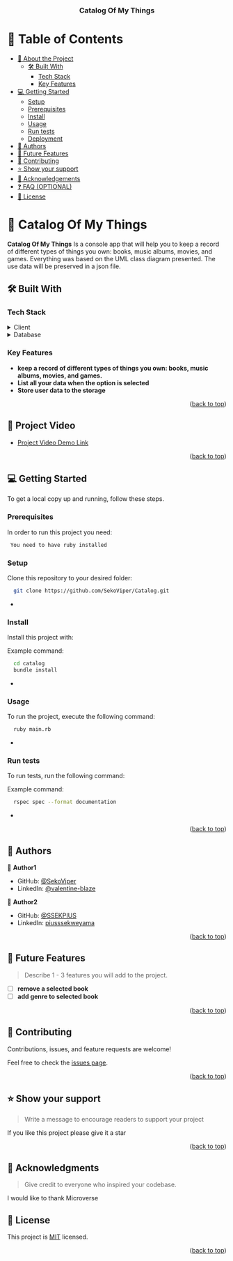 <a name="readme-top"></a>

<div align="center">
  <!-- You are encouraged to replace this logo with your own! Otherwise you can also remove it. -->

  <h3><b>Catalog Of My Things</b></h3>

</div>

<!-- TABLE OF CONTENTS -->

# 📗 Table of Contents

- [📖 About the Project](#about-project)
  - [🛠 Built With](#built-with)
    - [Tech Stack](#tech-stack)
    - [Key Features](#key-features)
- [💻 Getting Started](#getting-started)
  - [Setup](#setup)
  - [Prerequisites](#prerequisites)
  - [Install](#install)
  - [Usage](#usage)
  - [Run tests](#run-tests)
  - [Deployment](#triangular_flag_on_post-deployment)
- [👥 Authors](#authors)
- [🔭 Future Features](#future-features)
- [🤝 Contributing](#contributing)
- [⭐️ Show your support](#support)
- [🙏 Acknowledgements](#acknowledgements)
- [❓ FAQ (OPTIONAL)](#faq)
- [📝 License](#license)

<!-- PROJECT DESCRIPTION -->

# 📖 Catalog Of My Things <a name="about-project"></a>


**Catalog Of My Things** Is a console app that will help you to keep a record of different types of things you own: books, music albums, movies, and games. Everything was based on the UML class diagram presented. The use data will be preserved in a json file.

## 🛠 Built With <a name="built-with"></a>

### Tech Stack <a name="tech-stack"></a>

<details>
  <summary>Client</summary>
  <ul>
    <li><a href="https://reactjs.org/">Ruby</a></li>
  </ul>
</details>

<details>
<summary>Database</summary>
  <ul>
    <li><a href="https://www.postgresql.org/">PostgreSQL</a></li>
    <li><a href="https://www.postgresql.org/">JSON</a></li>
  </ul>
</details>

<!-- Features -->

### Key Features <a name="key-features"></a>


- **keep a record of different types of things you own: books, music albums, movies, and games.**
- **List all your data when the option is selected**
- **Store user data to the storage**

<p align="right">(<a href="#readme-top">back to top</a>)</p>

<!-- LIVE DEMO -->

## 🚀 Project Video <a name="live-demo"></a>

- [Project Video Demo Link](#)

<p align="right">(<a href="#readme-top">back to top</a>)</p>

<!-- GETTING STARTED -->

## 💻 Getting Started <a name="getting-started"></a>

To get a local copy up and running, follow these steps.

### Prerequisites

In order to run this project you need:


```sh
 You need to have ruby installed
```


### Setup

Clone this repository to your desired folder:


```sh
  git clone https://github.com/SekoViper/Catalog.git
```
-

### Install

Install this project with:


Example command:

```sh
  cd catalog
  bundle install
```
-

### Usage

To run the project, execute the following command:

```sh
  ruby main.rb
```
-

### Run tests

To run tests, run the following command:


Example command:

```sh
  rspec spec --format documentation
```
-

<p align="right">(<a href="#readme-top">back to top</a>)</p>

<!-- AUTHORS -->

## 👥 Authors <a name="authors"></a>

👤 **Author1**

- GitHub: [@SekoViper](https://github.com/SekoViper)
- LinkedIn: [@valentine-blaze](https://www.linkedin.com/in/livingstone-dameh/)

👤 **Author2**

- GitHub: [@SSEKPIUS](https://github.com/SSEKPIUS)
- LinkedIn: [piusssekweyama](https://www.linkedin.com/in/piusssekweyama/)

<p align="right">(<a href="#readme-top">back to top</a>)</p>

<!-- FUTURE FEATURES -->

## 🔭 Future Features <a name="future-features"></a>

> Describe 1 - 3 features you will add to the project.

- [ ] **remove a selected book**
- [ ] **add genre to selected book**

<p align="right">(<a href="#readme-top">back to top</a>)</p>

<!-- CONTRIBUTING -->

## 🤝 Contributing <a name="contributing"></a>

Contributions, issues, and feature requests are welcome!

Feel free to check the [issues page](../../issues/).

<p align="right">(<a href="#readme-top">back to top</a>)</p>

<!-- SUPPORT -->

## ⭐️ Show your support <a name="support"></a>

> Write a message to encourage readers to support your project

If you like this project please give it a star

<p align="right">(<a href="#readme-top">back to top</a>)</p>

<!-- ACKNOWLEDGEMENTS -->

## 🙏 Acknowledgments <a name="acknowledgements"></a>

> Give credit to everyone who inspired your codebase.

I would like to thank Microverse

<!-- LICENSE -->

## 📝 License <a name="license"></a>

This project is [MIT](./MIT.md) licensed.

<p align="right">(<a href="#readme-top">back to top</a>)</p>